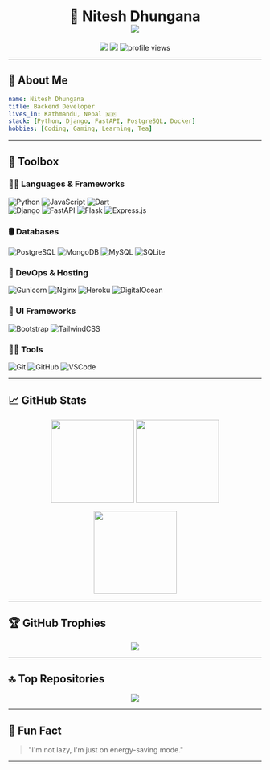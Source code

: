 
<h1 align="center">
  🚀 Nitesh Dhungana  
  <br/>
  <img src="https://readme-typing-svg.herokuapp.com/?lines=Backend%20Developer;Python%20Enthusiast;API%20Architect;Open%20Source%20Lover&center=true&width=500&height=40" />
</h1>

<p align="center">
  <a href="https://linkedin.com/in/dhnitesh"><img src="https://img.shields.io/badge/-LinkedIn-blue?style=flat-square&logo=Linkedin&logoColor=white" /></a>
  <a href="https://facebook.com/dhungananitesh"><img src="https://img.shields.io/badge/-Facebook-1877F2?style=flat-square&logo=Facebook&logoColor=white" /></a>
  <img src="https://komarev.com/ghpvc/?username=dhnitesh&style=flat-square&color=green" alt="profile views"/>
</p>

---

## 🧠 About Me
```yaml
name: Nitesh Dhungana
title: Backend Developer
lives_in: Kathmandu, Nepal 🇳🇵
stack: [Python, Django, FastAPI, PostgreSQL, Docker]
hobbies: [Coding, Gaming, Learning, Tea]
```

---

## 🧰 Toolbox

### 👨‍💻 Languages & Frameworks
![Python](https://img.shields.io/badge/Python-FFD43B?style=flat-square&logo=python&logoColor=blue)
![JavaScript](https://img.shields.io/badge/JavaScript-F7DF1E?style=flat-square&logo=javascript&logoColor=black)
![Dart](https://img.shields.io/badge/Dart-0175C2?style=flat-square&logo=dart&logoColor=white)
<br/>
![Django](https://img.shields.io/badge/Django-092E20?style=flat-square&logo=django&logoColor=white)
![FastAPI](https://img.shields.io/badge/FastAPI-005571?style=flat-square&logo=fastapi)
![Flask](https://img.shields.io/badge/Flask-000000?style=flat-square&logo=flask&logoColor=white)
![Express.js](https://img.shields.io/badge/Express.js-404d59?style=flat-square&logo=express)

### 🛢️ Databases
![PostgreSQL](https://img.shields.io/badge/PostgreSQL-316192?style=flat-square&logo=postgresql&logoColor=white)
![MongoDB](https://img.shields.io/badge/MongoDB-4ea94b?style=flat-square&logo=mongodb&logoColor=white)
![MySQL](https://img.shields.io/badge/MySQL-4479A1?style=flat-square&logo=mysql&logoColor=white)
![SQLite](https://img.shields.io/badge/SQLite-07405e?style=flat-square&logo=sqlite&logoColor=white)

### 🚀 DevOps & Hosting
![Gunicorn](https://img.shields.io/badge/Gunicorn-499848?style=flat-square&logo=gunicorn&logoColor=white)
![Nginx](https://img.shields.io/badge/Nginx-009639?style=flat-square&logo=nginx&logoColor=white)
![Heroku](https://img.shields.io/badge/Heroku-430098?style=flat-square&logo=heroku&logoColor=white)
![DigitalOcean](https://img.shields.io/badge/DigitalOcean-0080FF?style=flat-square&logo=digitalocean&logoColor=white)

### 🎨 UI Frameworks
![Bootstrap](https://img.shields.io/badge/Bootstrap-7952B3?style=flat-square&logo=bootstrap&logoColor=white)
![TailwindCSS](https://img.shields.io/badge/TailwindCSS-38B2AC?style=flat-square&logo=tailwind-css&logoColor=white)

### 🧑‍💻 Tools
![Git](https://img.shields.io/badge/Git-F05032?style=flat-square&logo=git&logoColor=white)
![GitHub](https://img.shields.io/badge/GitHub-181717?style=flat-square&logo=github&logoColor=white)
![VSCode](https://img.shields.io/badge/VSCode-007ACC?style=flat-square&logo=visual-studio-code&logoColor=white)

---

## 📈 GitHub Stats
<p align="center">
  <img src="https://github-readme-stats.vercel.app/api?username=dhnitesh&theme=tokyonight&show_icons=true" height="165"/>
  <img src="https://github-readme-streak-stats.herokuapp.com/?user=dhnitesh&theme=tokyonight" height="165"/>
</p>

<p align="center">
  <img src="https://github-readme-stats.vercel.app/api/top-langs/?username=dhnitesh&layout=compact&theme=tokyonight" height="165"/>
</p>

---

## 🏆 GitHub Trophies
<p align="center">
  <img src="https://github-profile-trophy.vercel.app/?username=dhnitesh&theme=gruvbox&no-bg=true&margin-w=5" />
</p>

---

## 🔝 Top Repositories
<p align="center">
  <img src="https://github-contributor-stats.vercel.app/api?username=dhnitesh&limit=5&theme=tokyonight&combine_all_yearly_contributions=true" />
</p>

---

## 🎯 Fun Fact
> "I'm not lazy, I'm just on energy-saving mode."

---

<!-- Built with ❤️ by Nitesh. -->
